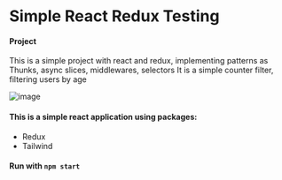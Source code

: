 # Simple React Redux Testing

#### Project
This is a simple project with react and redux, implementing patterns as Thunks, async slices, middlewares, selectors
It is a simple counter filter, filtering users by age

![image](https://github.com/GMazzure/simple-react-redux-sample/assets/135989764/64766f00-d0d3-4779-bc74-81b8a0ce54a6)


#### This is a simple react application using packages:
- Redux
- Tailwind


#### Run with `npm start`
